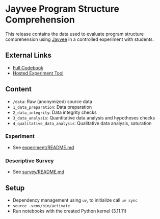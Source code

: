 # Jayvee Program Structure Comprehension
This release contains the data used to evaluate program structure comprehension using [Jayvee](https://github.com/jvalue/jayvee) in a controlled experiment with students.

## External Links
- [Full Codebook](https://rhazn.github.io/2025-data-release-program-comprehension-jayvee/)
- [Hosted Experiment Tool](http://131.188.64.202:8080/)

## Content
- `/data`: Raw (anonymized) source data
- `1_data_preparation`: Data preparation
- `2_data_integrity`: Data integrity checks
- `3_data_analysis`: Quantitative data analysis and hypotheses checks
- `4_qualitative_data_analysis`: Qualitative data analysis, saturation


### Experiment
- See [experiment/README.md](./experiment/README.md)

### Descriptive Survey
- See [survey/README.md](./survey/README.md)

## Setup
- Dependency management using `uv`, to initialize call `uv sync`
- `source .venv/bin/activate`
- Run notebooks with the created Python kernel (3.11.11)
